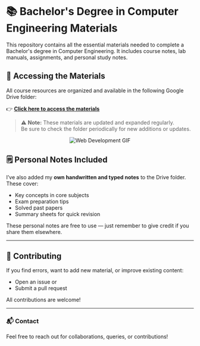 # 📚 Bachelor's Degree in Computer Engineering Materials

This repository contains all the essential materials needed to complete a Bachelor's degree in Computer Engineering. It includes course notes, lab manuals, assignments, and personal study notes.

## 📂 Accessing the Materials

All course resources are organized and available in the following Google Drive folder:

👉 **[Click here to access the materials]([https://drive.google.com/drive/folders/YOUR-DRIVE-FOLDER-ID-HERE?usp=sharing](https://drive.google.com/drive/folders/1rG3-wqEXCMCzL0Aer-xMlgzfTyVBE9vS?usp=sharing))**

> ⚠️ **Note:** These materials are updated and expanded regularly.  
> Be sure to check the folder periodically for new additions or updates.

<p align="center">
  <img src="https://mir-s3-cdn-cf.behance.net/project_modules/source/4e357e81185039.5cf7a5177fb8c.gif" alt="Web Development GIF" />
</p>

## 🗒️ Personal Notes Included

I’ve also added my **own handwritten and typed notes** to the Drive folder. These cover:
- Key concepts in core subjects
- Exam preparation tips
- Solved past papers
- Summary sheets for quick revision

These personal notes are free to use — just remember to give credit if you share them elsewhere.

---

## 🤝 Contributing

If you find errors, want to add new material, or improve existing content:
- Open an issue or
- Submit a pull request

All contributions are welcome!

---

### 📬 Contact

Feel free to reach out for collaborations, queries, or contributions!

